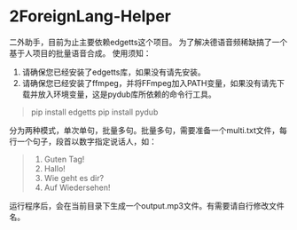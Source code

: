# 2ForeignLang-Helper
二外助手，目前为止主要依赖edgetts这个项目。
为了解决德语音频稀缺搞了一个基于人项目的批量语音合成。
使用须知：
1. 请确保您已经安装了edgetts库，如果没有请先安装。
2. 请确保您已经安装了ffmpeg，并将FFmpeg加入PATH变量，如果没有请先下载并放入环境变量，这是pydub库所依赖的命令行工具。
> pip install edgetts
> pip install pydub


分为两种模式，单次单句，批量多句。批量多句，需要准备一个multi.txt文件，每行一个句子，段首以数字指定说话人，如：

>1. Guten Tag!
>2. Hallo!
>3. Wie geht es dir?
>4. Auf Wiedersehen!


运行程序后，会在当前目录下生成一个output.mp3文件。有需要请自行修改文件名。